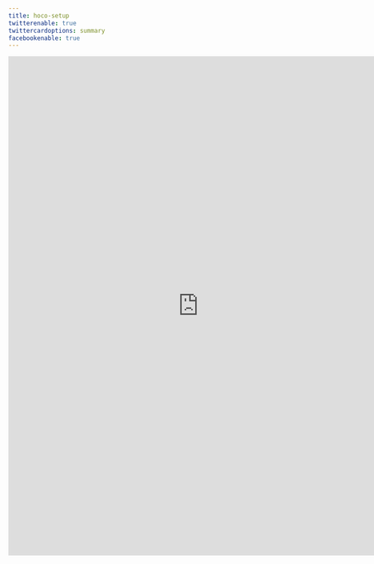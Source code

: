 ```yaml
---
title: hoco-setup
twitterenable: true
twittercardoptions: summary
facebookenable: true
---
```


<iframe src="https://docs.google.com/forms/d/e/1FAIpQLSc6WHz4WG890-6U5HAEAEGLw-QGDJ_n19JRPboZUoMWpPELtQ/viewform?embedded=true" width="760" height="1000" frameborder="0" marginheight="0" marginwidth="0">Loading...</iframe>